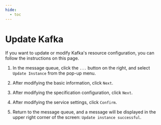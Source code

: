 ```yaml
---
hide:
  - toc
---
```


# Update Kafka

If you want to update or modify Kafka's resource configuration, you can follow the instructions on this page.

1. In the message queue, click the `...` button on the right, and select `Update Instance` from the pop-up menu.

    

2. After modifying the basic information, click `Next`.

    

3. After modifying the specification configuration, click `Next`.

    

4. After modifying the service settings, click `Confirm`.

    

5. Return to the message queue, and a message will be displayed in the upper right corner of the screen: `Update instance successful`.

    
